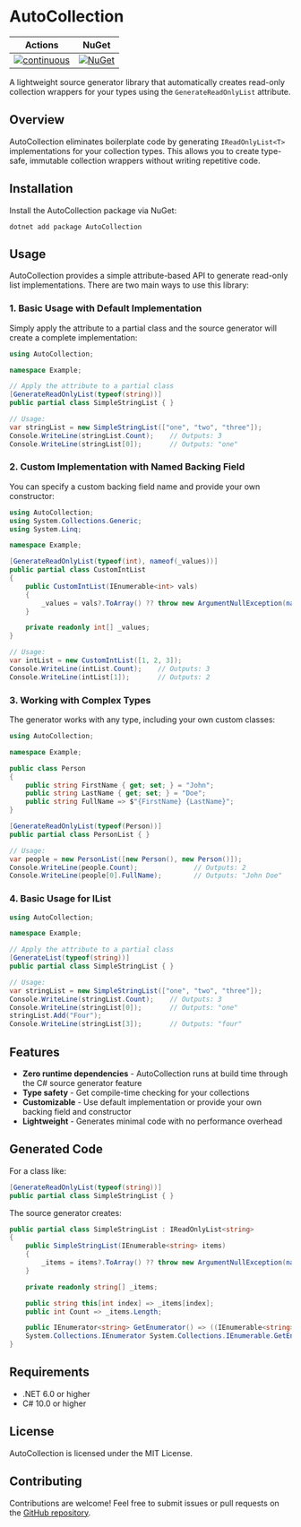 # AutoCollection

| Actions                                                                                                                                                                         | NuGet                                                                                                         |
|---------------------------------------------------------------------------------------------------------------------------------------------------------------------------------|---------------------------------------------------------------------------------------------------------------|
| [![continuous](https://github.com/ChaseFlorell/AutoCollection/actions/workflows/main.yml/badge.svg)](https://github.com/ChaseFlorell/AutoCollection/actions/workflows/main.yml) | [![NuGet](https://img.shields.io/nuget/v/AutoCollection.svg)](https://www.nuget.org/packages/AutoCollection/) |

A lightweight source generator library that automatically creates read-only collection wrappers for your types using the `GenerateReadOnlyList` attribute.

## Overview

AutoCollection eliminates boilerplate code by generating `IReadOnlyList<T>` implementations for your collection types. This allows you to create type-safe, immutable collection wrappers without writing repetitive code.

## Installation

Install the AutoCollection package via NuGet:

```bash~~~~
dotnet add package AutoCollection
```

## Usage

AutoCollection provides a simple attribute-based API to generate read-only list implementations. There are two main ways to use this library:

### 1. Basic Usage with Default Implementation

Simply apply the attribute to a partial class and the source generator will create a complete implementation:

```csharp
using AutoCollection;

namespace Example;

// Apply the attribute to a partial class
[GenerateReadOnlyList(typeof(string))]
public partial class SimpleStringList { }

// Usage:
var stringList = new SimpleStringList(["one", "two", "three"]);
Console.WriteLine(stringList.Count);    // Outputs: 3
Console.WriteLine(stringList[0]);       // Outputs: "one"
```

### 2. Custom Implementation with Named Backing Field

You can specify a custom backing field name and provide your own constructor:

```csharp
using AutoCollection;
using System.Collections.Generic;
using System.Linq;

namespace Example;

[GenerateReadOnlyList(typeof(int), nameof(_values))]
public partial class CustomIntList
{
    public CustomIntList(IEnumerable<int> vals)
    {
        _values = vals?.ToArray() ?? throw new ArgumentNullException(nameof(vals));
    }

    private readonly int[] _values;
}

// Usage:
var intList = new CustomIntList([1, 2, 3]);
Console.WriteLine(intList.Count);    // Outputs: 3
Console.WriteLine(intList[1]);       // Outputs: 2
```

### 3. Working with Complex Types

The generator works with any type, including your own custom classes:

```csharp
using AutoCollection;

namespace Example;

public class Person
{
    public string FirstName { get; set; } = "John";
    public string LastName { get; set; } = "Doe";
    public string FullName => $"{FirstName} {LastName}";
}

[GenerateReadOnlyList(typeof(Person))]
public partial class PersonList { }

// Usage:
var people = new PersonList([new Person(), new Person()]);
Console.WriteLine(people.Count);              // Outputs: 2
Console.WriteLine(people[0].FullName);        // Outputs: "John Doe"
```

### 4. Basic Usage for IList<T>
```csharp
using AutoCollection;

namespace Example;

// Apply the attribute to a partial class
[GenerateList(typeof(string))]
public partial class SimpleStringList { }

// Usage:
var stringList = new SimpleStringList(["one", "two", "three"]);
Console.WriteLine(stringList.Count);    // Outputs: 3
Console.WriteLine(stringList[0]);       // Outputs: "one"
stringList.Add("Four");
Console.WriteLine(stringList[3]);       // Outputs: "four"
```

## Features

- **Zero runtime dependencies** - AutoCollection runs at build time through the C# source generator feature
- **Type safety** - Get compile-time checking for your collections
- **Customizable** - Use default implementation or provide your own backing field and constructor
- **Lightweight** - Generates minimal code with no performance overhead

## Generated Code

For a class like:

```csharp
[GenerateReadOnlyList(typeof(string))]
public partial class SimpleStringList { }
```

The source generator creates:

```csharp
public partial class SimpleStringList : IReadOnlyList<string>
{
    public SimpleStringList(IEnumerable<string> items)
    {
        _items = items?.ToArray() ?? throw new ArgumentNullException(nameof(items));
    }

    private readonly string[] _items;

    public string this[int index] => _items[index];
    public int Count => _items.Length;

    public IEnumerator<string> GetEnumerator() => ((IEnumerable<string>)_items).GetEnumerator();
    System.Collections.IEnumerator System.Collections.IEnumerable.GetEnumerator() => _items.GetEnumerator();
}
```

## Requirements

- .NET 6.0 or higher
- C# 10.0 or higher

## License

AutoCollection is licensed under the MIT License.

## Contributing

Contributions are welcome! Feel free to submit issues or pull requests on the [GitHub repository](https://github.com/ChaseFlorell/AutoCollection).
